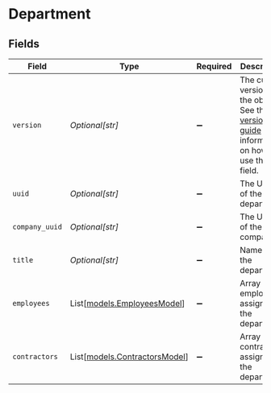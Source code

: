 # Department


## Fields

| Field                                                                                                                                                             | Type                                                                                                                                                              | Required                                                                                                                                                          | Description                                                                                                                                                       |
| ----------------------------------------------------------------------------------------------------------------------------------------------------------------- | ----------------------------------------------------------------------------------------------------------------------------------------------------------------- | ----------------------------------------------------------------------------------------------------------------------------------------------------------------- | ----------------------------------------------------------------------------------------------------------------------------------------------------------------- |
| `version`                                                                                                                                                         | *Optional[str]*                                                                                                                                                   | :heavy_minus_sign:                                                                                                                                                | The current version of the object. See the [versioning guide](https://docs.gusto.com/embedded-payroll/docs/idempotency) for information on how to use this field. |
| `uuid`                                                                                                                                                            | *Optional[str]*                                                                                                                                                   | :heavy_minus_sign:                                                                                                                                                | The UUID of the department                                                                                                                                        |
| `company_uuid`                                                                                                                                                    | *Optional[str]*                                                                                                                                                   | :heavy_minus_sign:                                                                                                                                                | The UUID of the company                                                                                                                                           |
| `title`                                                                                                                                                           | *Optional[str]*                                                                                                                                                   | :heavy_minus_sign:                                                                                                                                                | Name of the department                                                                                                                                            |
| `employees`                                                                                                                                                       | List[[models.EmployeesModel](../models/employeesmodel.md)]                                                                                                        | :heavy_minus_sign:                                                                                                                                                | Array of employees assigned to the department.                                                                                                                    |
| `contractors`                                                                                                                                                     | List[[models.ContractorsModel](../models/contractorsmodel.md)]                                                                                                    | :heavy_minus_sign:                                                                                                                                                | Array of contractors assigned to the department.                                                                                                                  |